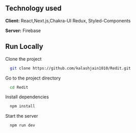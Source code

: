 


## Technology used

**Client:** React,Next.js,Chakra-UI Redux, Styled-Components

**Server:** Firebase


## Run Locally

Clone the project

```bash
  git clone https://github.com/kalashjain1010/Redit.git
```

Go to the project directory

```bash
  cd Redit
```

Install dependencies

```bash
  npm install
```

Start the server

```bash
  npm run dev
```
